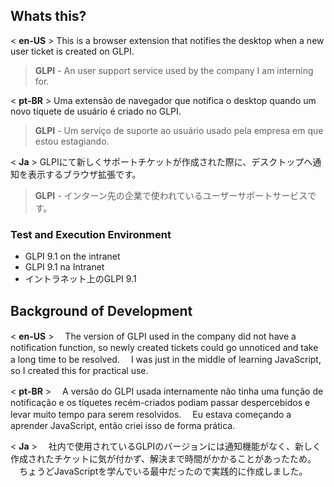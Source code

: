 ## Whats this?
< **en-US** >
This is a browser extension that notifies the desktop when a new user ticket is created on GLPI.
>**GLPI** -  An user support service used by the company I am interning for.

< **pt-BR** >
Uma extensão de navegador que notifica o desktop quando um novo tíquete de usuário é criado no GLPI. 
>**GLPI** - Um serviço de suporte ao usuário usado pela empresa em que estou estagiando.

< **Ja** >
GLPIにて新しくサポートチケットが作成された際に、デスクトップへ通知を表示するブラウザ拡張です。
>**GLPI** - インターン先の企業で使われているユーザーサポートサービスです。

### Test and Execution Environment
- GLPI 9.1 on the intranet
- GLPI 9.1 na Intranet
- イントラネット上のGLPI 9.1

## Background of Development
< **en-US** >
　The version of GLPI used in the company did not have a notification function, so newly created tickets could go unnoticed and take a long time to be resolved.
　I was just in the middle of learning JavaScript, so I created this for practical use.

< **pt-BR** >
　A versão do GLPI usada internamente não tinha uma função de notificação e os tíquetes recém-criados podiam passar despercebidos e levar muito tempo para serem resolvidos.
　Eu estava começando a aprender JavaScript, então criei isso de forma prática.

< **Ja** >
　社内で使用されているGLPIのバージョンには通知機能がなく、新しく作成されたチケットに気が付かず、解決まで時間がかかることがあったため。
　ちょうどJavaScriptを学んでいる最中だったので実践的に作成しました。